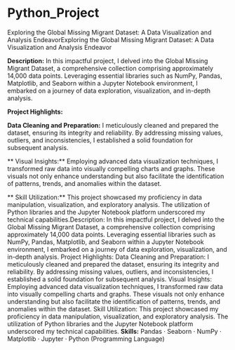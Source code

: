 # Python_Project

Exploring the Global Missing Migrant Dataset: A Data Visualization and Analysis EndeavorExploring the Global Missing Migrant Dataset: A Data Visualization and Analysis Endeavor


**Description:**
In this impactful project, I delved into the Global Missing Migrant Dataset, a comprehensive collection comprising approximately 14,000 data points. Leveraging essential libraries such as NumPy, Pandas, Matplotlib, and Seaborn within a Jupyter Notebook environment, I embarked on a journey of data exploration, visualization, and in-depth analysis.

**Project Highlights:**

 **Data Cleaning and Preparation:**
I meticulously cleaned and prepared the dataset, ensuring its integrity and reliability. By addressing missing values, outliers, and inconsistencies, I established a solid foundation for subsequent analysis.

** Visual Insights:**
Employing advanced data visualization techniques, I transformed raw data into visually compelling charts and graphs. These visuals not only enhance understanding but also facilitate the identification of patterns, trends, and anomalies within the dataset.

** Skill Utilization:**
This project showcased my proficiency in data manipulation, visualization, and exploratory analysis. The utilization of Python libraries and the Jupyter Notebook platform underscored my technical capabilities.Description: In this impactful project, I delved into the Global Missing Migrant Dataset, a comprehensive collection comprising approximately 14,000 data points. Leveraging essential libraries such as NumPy, Pandas, Matplotlib, and Seaborn within a Jupyter Notebook environment, I embarked on a journey of data exploration, visualization, and in-depth analysis. Project Highlights: Data Cleaning and Preparation: I meticulously cleaned and prepared the dataset, ensuring its integrity and reliability. By addressing missing values, outliers, and inconsistencies, I established a solid foundation for subsequent analysis. Visual Insights: Employing advanced data visualization techniques, I transformed raw data into visually compelling charts and graphs. These visuals not only enhance understanding but also facilitate the identification of patterns, trends, and anomalies within the dataset. Skill Utilization: This project showcased my proficiency in data manipulation, visualization, and exploratory analysis. The utilization of Python libraries and the Jupyter Notebook platform underscored my technical capabilities.
**Skills:** Pandas · Seaborn · NumPy · Matplotlib · Jupyter · Python (Programming Language)
